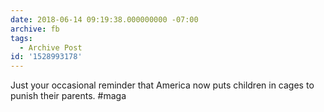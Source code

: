 ```yaml
---
date: 2018-06-14 09:19:38.000000000 -07:00
archive: fb
tags: 
  - Archive Post
id: '1528993178'
---
```


Just your occasional reminder that America now puts children in cages to punish their parents. #maga
